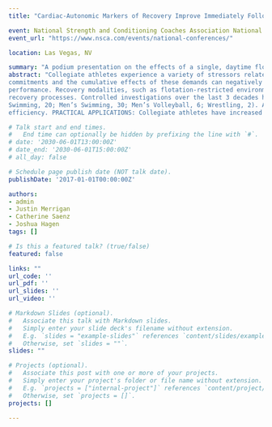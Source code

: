 ```yaml
---
title: "Cardiac-Autonomic Markers of Recovery Improve Immediately Following a Floatation-Restricted Environmental Stimulation Therapy Session in NCAA Athletes"

event: National Strength and Conditioning Coaches Association National Conference
event_url: "https://www.nsca.com/events/national-conferences/"

location: Las Vegas, NV

summary: "A podium presentation on the effects of a single, daytime floatation-restricted environmental stimulation therapy session on sleep and nocturnal, cardiac-autonomic markers of recovery in elite collegiate athletes."
abstract: "Collegiate athletes experience a variety of stressors related to their athletic and academic
commitments and the cumulative effects of these demands can negatively affect their recovery and
performance. Recovery modalities, such as flotation-restricted environmental stimulation therapy (FLOAT), are utilized as interventions to assist and potentially enhance the body’s natural
recovery processes. Controlled investigations over the last 3 decades have shown that FLOAT improves health and wellness factors such as reducing stress and anxiety and enhancing mood and sleep, mainly in clinical and general populations. More recent evidence has shown FLOAT impactsphysical performance and recovery in controlled, athletic settings. Athletes are a unique population, needing recovery from high physical, emotional, and academic stressors, thus warranting further research to understand the effects of FLOAT on recovery and sleep in freeliving, athletic settings. PURPOSE: To evaluate the relationship between FLOAT and cardiacautonomic indicators of recovery and sleep in elite collegiate athletes. METHODS: This retrospective analysis of data collected as a part of routine athlete monitoring from 2021-2023 included 100 (n=49 female) National Collegiate Athletics Association Division I athletes from 12 different sports (Women’s Basketball, 4; Women’s Diving, 1; Men’s Diving, 2; Field Hockey, 7; Football, 7; Women’s Ice Hockey, 9; Men’s Ice Hockey, 4; Women’s Soccer 8; Women’s
Swimming, 20; Men’s Swimming, 30; Men’s Volleyball, 6; Wrestling, 2). Athletes wore an Oura ring (OURA Health, Oulu, Finland) nightly and completed at least one FLOAT session. Heart rate variability (HRV), resting heart rate (RHR), sleep time, and sleep efficiency were assessed the night immediately before (PRE) and following (POST) a 60-minute, daytime FLOAT session. Paired samples t-tests comparing cardiac-autonomic and sleep parameters from the night before and after the FLOAT session were performed in JMP Pro 16, and Cohen's d values were calculated using R, version 4.2.1. The alpha level was set at p = 0.05. RESULTS: There were a total of 182 instances of an athlete wearing the Oura Ring PRE and POST the FLOAT session. PRE and POST FLOAT were significantly different for HRV (p = 0.0402, d = 0.135) and RHR (p = 0.0154, d = - 0.183), but not for sleep time (p = 0.3224, d = 0.0563), or sleep efficiency (p = 0.4811, d = 0.0273). CONCLUSIONS: Following a single FLOAT session, cardiac-autonomic indicators of recovery, HRV and RHR, acutely improved despite no significant differences in sleep time or sleep
efficiency. PRACTICAL APPLICATIONS: Collegiate athletes have increased recovery demands that can be negatively impacted by external stressors such as academic and athletic schedules. Therefore, safe and effective recovery modalities can provide athletes with viable options to enhance recovery processes. These results suggest that FLOAT may be a viable recovery modality to improve cardiac-autonomic function and recovery in collegiate athletes. "

# Talk start and end times.
#   End time can optionally be hidden by prefixing the line with `#`.
# date: '2030-06-01T13:00:00Z'
# date_end: '2030-06-01T15:00:00Z'
# all_day: false

# Schedule page publish date (NOT talk date).
publishDate: '2017-01-01T00:00:00Z'

authors: 
- admin
- Justin Merrigan
- Catherine Saenz
- Joshua Hagen
tags: []

# Is this a featured talk? (true/false)
featured: false

links: ""
url_code: ''
url_pdf: ''
url_slides: ''
url_video: ''

# Markdown Slides (optional).
#   Associate this talk with Markdown slides.
#   Simply enter your slide deck's filename without extension.
#   E.g. `slides = "example-slides"` references `content/slides/example-slides.md`.
#   Otherwise, set `slides = ""`.
slides: ""

# Projects (optional).
#   Associate this post with one or more of your projects.
#   Simply enter your project's folder or file name without extension.
#   E.g. `projects = ["internal-project"]` references `content/project/deep-learning/index.md`.
#   Otherwise, set `projects = []`.
projects: []

---
```

